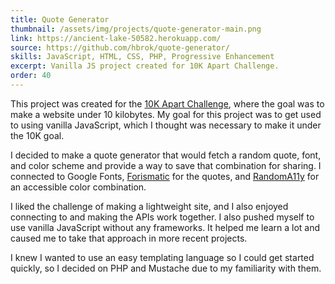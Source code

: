 ```yaml
---
title: Quote Generator
thumbnail: /assets/img/projects/quote-generator-main.png
link: https://ancient-lake-50582.herokuapp.com/
source: https://github.com/hbrok/quote-generator/
skills: JavaScript, HTML, CSS, PHP, Progressive Enhancement
excerpt: Vanilla JS project created for 10K Apart Challenge.
order: 40
---
```


This project was created for the [10K Apart Challenge](https://a-k-apart.com/), where the goal was to make a website under 10 kilobytes. My goal for this project was to get used to using vanilla JavaScript, which I thought was necessary to make it under the 10K goal.

I decided to make a quote generator that would fetch a random quote, font, and color scheme and provide a way to save that combination for sharing. I connected to Google Fonts, [Forismatic](http://forismatic.com/en/) for the quotes, and [RandomA11y](http://www.randoma11y.com/) for an accessible color combination.

I liked the challenge of making a lightweight site, and I also enjoyed connecting to and making the APIs work together. I also pushed myself to use vanilla JavaScript without any frameworks. It helped me learn a lot and caused me to take that approach in more recent projects.

I knew I wanted to use an easy templating language so I could get started quickly, so I decided on PHP and Mustache due to my familiarity with them.
